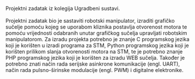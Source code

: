 Projektni zadatak iz kolegija Ugradbeni sustavi.<br><br>
Projektni zadatak bio je sastaviti robotski manipulator, izraditi grafičko sučelje pomoću kojeg se uporabom kliznika postavlja otvorenost motora te pomoću vrijednosti odabranih unutar grafičkog sučelja upravljati robotskim manipulatorom.
Za izradu projekta potrebno je znanje C programskog jezika koji je korišten u izradi programa za STM, Python programskog jezika koji je korišten prilikom slanja otvorenosti motora na STM, te je potrebno znanje PHP programskog jezika koji je korišten za izradu WEB sučelja. Također je potrebno znati način rada serijske asinkrone komunikacije (engl. UART), način rada pulsno-širinske modulacije (engl. PWM) i digitalne elektronike.
